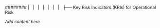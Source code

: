 ######## |   |   |   |   |   |   |   ├── Key Risk Indicators (KRIs) for Operational Risk

*Add content here*